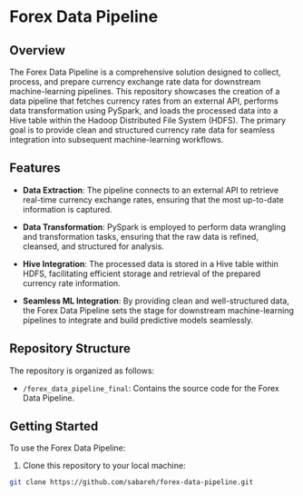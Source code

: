 # Forex Data Pipeline

## Overview
The Forex Data Pipeline is a comprehensive solution designed to collect, process, and prepare currency exchange rate data for downstream machine-learning pipelines. This repository showcases the creation of a data pipeline that fetches currency rates from an external API, performs data transformation using PySpark, and loads the processed data into a Hive table within the Hadoop Distributed File System (HDFS). The primary goal is to provide clean and structured currency rate data for seamless integration into subsequent machine-learning workflows.

## Features

- **Data Extraction**: The pipeline connects to an external API to retrieve real-time currency exchange rates, ensuring that the most up-to-date information is captured.

- **Data Transformation**: PySpark is employed to perform data wrangling and transformation tasks, ensuring that the raw data is refined, cleansed, and structured for analysis.

- **Hive Integration**: The processed data is stored in a Hive table within HDFS, facilitating efficient storage and retrieval of the prepared currency rate information.

- **Seamless ML Integration**: By providing clean and well-structured data, the Forex Data Pipeline sets the stage for downstream machine-learning pipelines to integrate and build predictive models seamlessly.

## Repository Structure

The repository is organized as follows:

- `/forex_data_pipeline_final`: Contains the source code for the Forex Data Pipeline.

## Getting Started

To use the Forex Data Pipeline:

1. Clone this repository to your local machine:

```bash
git clone https://github.com/sabareh/forex-data-pipeline.git

